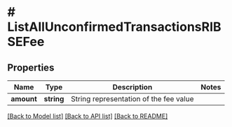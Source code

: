 # # ListAllUnconfirmedTransactionsRIBSEFee

## Properties

Name | Type | Description | Notes
------------ | ------------- | ------------- | -------------
**amount** | **string** | String representation of the fee value |

[[Back to Model list]](../../README.md#models) [[Back to API list]](../../README.md#endpoints) [[Back to README]](../../README.md)
